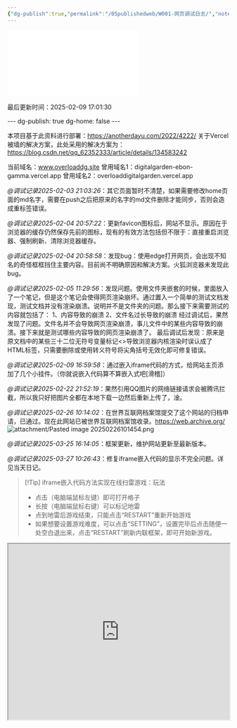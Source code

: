 ```yaml
---
{"dg-publish":true,"permalink":"/05publishedweb/W001-网页调试日志/","noteIcon":"","created":"2025-02-04T18:39:40.644+08:00","updated":"2025-03-27T10:53:36.330+08:00"}
---
```


<iframe src="//player.bilibili.com/player.html?isOutside=true&aid=774219140&bvid=BV1G14y1j7au&cid=863990521&p=1" scrolling="no" border="0" frameborder="no" framespacing="0" allowfullscreen="true"></iframe>

最后更新时间：2025-02-09 17:01:30

--- dg-publish: true dg-home: false ---


本项目基于此资料进行部署：https://anotherdayu.com/2022/4222/
关于Vercel被墙的解决方案，此处采用的解决方案为：https://blog.csdn.net/qq_62352333/article/details/134583242

当前域名：www.overloaddg.site
曾用域名1：digitalgarden-ebon-gamma.vercel.app
曾用域名2：overloaddigitalgarden.vercel.app

*@调试记录2025-02-03 21:03:26*：其它页面暂时不清楚，如果需要修改home页面的md名字，需要在push之后把原来的名字的md文件删除才能同步，否则会造成重标签错误。

*@调试记录2025-02-04 20:57:22*：更新favicon图标后，网站不显示。原因在于浏览器的缓存仍然保存先前的图标，现有的有效方法包括但不限于：直接重启浏览器、强制刷新、清除浏览器缓存。

*@调试记录2025-02-04 20:58:58*：发现bug：使用edge打开网页，会出现不知名的奇怪框框挡住主要内容。目前尚不明确原因和解决方案。火狐浏览器未发现此bug。

*@调试记录2025-02-05 11:29:56*：发现问题。使用文件夹嵌套的时候，里面放入了一个笔记，但是这个笔记会使得网页渲染崩坏。通过置入一个简单的测试文档发现，测试文档并没有渲染崩溃。说明并不是文件夹的问题。那么接下来需要测试的内容就包括了：
1、内容导致的崩溃
2、文件名过长导致的崩溃
经过调试后，果然发现了问题。文件名并不会导致网页渲染崩溃，事儿文件中的某些内容导致的崩溃。接下来就是测试哪些内容导致的网页渲染崩溃了。
最后调试后发现：原来是原文档中的某些三十二位无符号变量标记\<\>导致浏览器内核渲染时误认成了HTML标签，只需要删除或使用转义符号将尖角括号无效化即可修复错误。

*@调试记录2025-02-09 16:59:58*：通过嵌入iframe代码的方式，给网站主页添加了几个小挂件。（你就说嵌入代码算不算嵌入式吧[滑稽]）

*@调试记录2025-02-22 21:52:19*：果然引用QQ图片的网络链接请求会被腾讯拦截，所以我只好把图片全都在本地下载一边然后重新上传了，淦。

*@调试记录2025-02-26 10:14:02*：在世界互联网档案馆提交了这个网站的归档申请，已通过。现在此网站已被世界互联网档案馆收录。https://web.archive.org/
![attachment/Pasted image 20250226101454.png](/img/user/05publishedweb/attachment/Pasted%20image%2020250226101454.png)

*@调试记录2025-03-25 16:14:05*：框架更新，维护网站更新至最新版本。

*@调试记录2025-03-27 10:26:43*：修复iframe嵌入代码的显示不完全问题。详见当天日记。



> [!Tip] iframe嵌入代码方法实现在线扫雷游戏：玩法
> - 点击（电脑端鼠标左键）即可打开格子
> - 长按（电脑端鼠标右键）可以标记地雷
> - 点到地雷后游戏结束，只能点击“RESTART”重新开始游戏
> - 如果想要设置游戏难度，可以点击“SETTING”，设置完毕后点击随便一处空白退出来，点击“RESTART”刷新内联框架，即可开始新游戏。
> 

<div style=" width: 100%; height:400px;overflow: visible; "><iframe src="https://widget.pkmer.cn/free/MineSweeper?user=4c534e44-e5fc-41cf-acca-2119af75d544&theme=%E4%BA%AE%E8%89%B2%E6%A8%A1%E5%BC%8F&select-theme=light" allow="fullscreen" style=" height: 100%; width: 100%;"></iframe></div>